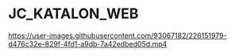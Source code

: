 # JC_KATALON_WEB

https://user-images.githubusercontent.com/93067182/226151979-d476c32e-829f-4fd1-a9db-7a42edbed05d.mp4

